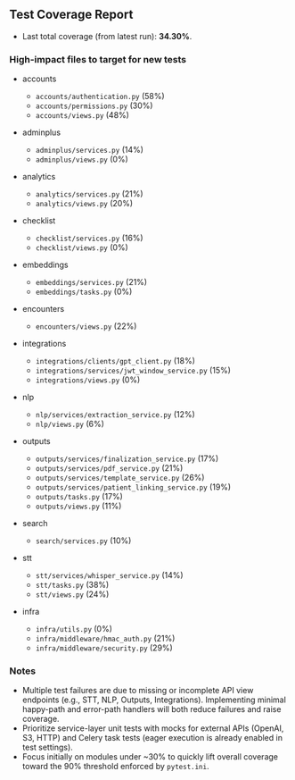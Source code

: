 
## Test Coverage Report

- Last total coverage (from latest run): **34.30%**.

### High-impact files to target for new tests
- accounts
  - `accounts/authentication.py` (58%)
  - `accounts/permissions.py` (30%)
  - `accounts/views.py` (48%)

- adminplus
  - `adminplus/services.py` (14%)
  - `adminplus/views.py` (0%)

- analytics
  - `analytics/services.py` (21%)
  - `analytics/views.py` (20%)

- checklist
  - `checklist/services.py` (16%)
  - `checklist/views.py` (0%)

- embeddings
  - `embeddings/services.py` (21%)
  - `embeddings/tasks.py` (0%)

- encounters
  - `encounters/views.py` (22%)

- integrations
  - `integrations/clients/gpt_client.py` (18%)
  - `integrations/services/jwt_window_service.py` (15%)
  - `integrations/views.py` (0%)

- nlp
  - `nlp/services/extraction_service.py` (12%)
  - `nlp/views.py` (6%)

- outputs
  - `outputs/services/finalization_service.py` (17%)
  - `outputs/services/pdf_service.py` (21%)
  - `outputs/services/template_service.py` (26%)
  - `outputs/services/patient_linking_service.py` (19%)
  - `outputs/tasks.py` (17%)
  - `outputs/views.py` (11%)

- search
  - `search/services.py` (10%)

- stt
  - `stt/services/whisper_service.py` (14%)
  - `stt/tasks.py` (38%)
  - `stt/views.py` (24%)

- infra
  - `infra/utils.py` (0%)
  - `infra/middleware/hmac_auth.py` (21%)
  - `infra/middleware/security.py` (29%)

### Notes
- Multiple test failures are due to missing or incomplete API view endpoints (e.g., STT, NLP, Outputs, Integrations). Implementing minimal happy-path and error-path handlers will both reduce failures and raise coverage.
- Prioritize service-layer unit tests with mocks for external APIs (OpenAI, S3, HTTP) and Celery task tests (eager execution is already enabled in test settings).
- Focus initially on modules under ~30% to quickly lift overall coverage toward the 90% threshold enforced by `pytest.ini`.


